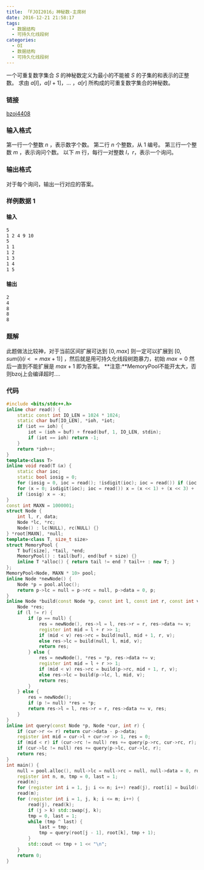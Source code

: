 ```yaml
---
title: 「FJOI2016」神秘数-主席树
date: 2016-12-21 21:58:17
tags:
  - 数据结构
  - 可持久化线段树
categories:
  - OI
  - 数据结构
  - 可持久化线段树
---
```

一个可重复数字集合 $S$ 的神秘数定义为最小的不能被 $S$ 的子集的和表示的正整数。
求由 $a[l]$，$a[l+1]$，… ，$a[r]$ 所构成的可重复数字集合的神秘数。
<!-- more -->
### 链接
[bzoj4408](http://www.lydsy.com/JudgeOnline/problem.php?id=4408)
### 输入格式
第一行一个整数 $n$ ，表示数字个数。
第二行 $n$ 个整数，从 $1$ 编号。
第三行一个整数 $m$ ，表示询问个数。
以下 $m$ 行，每行一对整数 $l$，$r$，表示一个询问。
### 输出格式
对于每个询问，输出一行对应的答案。
### 样例数据 1
#### 输入
``` bash
5
1 2 4 9 10
5
1 1
1 2
1 3
1 4
1 5
```
#### 输出
``` bash
2
4
8
8
8
```
### 题解
此题做法比较神，对于当前区间扩展可达到 $[0,max]$ 则一定可以扩展到 $[0,sum(i)(i<=max+1)]$ ，然后就是用可持久化线段树跑暴力，初始 $max=0$ 然后一直到不能扩展是 $max+1$ 即为答案。
**注意:**MemoryPool不能开太大，否则bzoj上会编译超时....
### 代码
``` cpp
#include <bits/stdc++.h>
inline char read() {
    static const int IO_LEN = 1024 * 1024;
    static char buf[IO_LEN], *ioh, *iot;
    if (iot == ioh) {
        iot = (ioh = buf) + fread(buf, 1, IO_LEN, stdin);
        if (iot == ioh) return -1;
    }
    return *ioh++;
}
template<class T>
inline void read(T &x) {
    static char ioc;
    static bool iosig = 0;
    for (iosig = 0, ioc = read(); !isdigit(ioc); ioc = read()) if (ioc == '-') iosig = 1;
    for (x = 0; isdigit(ioc); ioc = read()) x = (x << 1) + (x << 3) + (ioc ^ '0');
    if (iosig) x = -x;
}
const int MAXN = 1000001;
struct Node {
    int l, r, data;
    Node *lc, *rc;
    Node() : lc(NULL), rc(NULL) {}
} *root[MAXN], *null;
template<class T, size_t size>
struct MemoryPool {
    T buf[size], *tail, *end;
    MemoryPool() : tail(buf), end(buf + size) {}
    inline T *alloc() { return tail != end ? tail++ : new T; }
};
MemoryPool<Node, MAXN * 10> pool;
inline Node *newNode() {
    Node *p = pool.alloc();
    return p->lc = null = p->rc = null, p->data = 0, p;
}
inline Node *build(const Node *p, const int l, const int r, const int v) {
    Node *res;
    if (l != r) {
        if (p == null) {
            res = newNode(), res->l = l, res->r = r, res->data += v;
            register int mid = l + r >> 1;
            if (mid < v) res->rc = build(null, mid + 1, r, v);
            else res->lc = build(null, l, mid, v);
            return res;
        } else {
            res = newNode(), *res = *p, res->data += v;
            register int mid = l + r >> 1;
            if (mid < v) res->rc = build(p->rc, mid + 1, r, v);
            else res->lc = build(p->lc, l, mid, v);
            return res;
        }
    } else {
        res = newNode();
        if (p != null) *res = *p;
        return res->l = l, res->r = r, res->data += v, res;
    }
}
inline int query(const Node *p, Node *cur, int r) {
    if (cur->r <= r) return cur->data - p->data;
    register int mid = cur->l + cur->r >> 1, res = 0;
    if (mid < r) if (cur->rc != null) res += query(p->rc, cur->rc, r);
    if (cur->lc != null) res += query(p->lc, cur->lc, r);
    return res;
}
int main() {
    null = pool.alloc(), null->lc = null->rc = null, null->data = 0, root[0] = newNode(), root[0]->l = 0, root[0]->r = 1000000001, root[0]->data = 0;
    register int n, m, tmp = 0, last = 1;
    read(n);
    for (register int i = 1, j; i <= n; i++) read(j), root[i] = build(root[i - 1], 0, root[i - 1]->r, j);
    read(m);
    for (register int i = 1, j, k; i <= m; i++) {
        read(j), read(k);
        if (j > k) std::swap(j, k);
        tmp = 0, last = 1;
        while (tmp ^ last) {
            last = tmp;
            tmp = query(root[j - 1], root[k], tmp + 1);
        }
        std::cout << tmp + 1 << "\n";
    }
    return 0;
}
```
